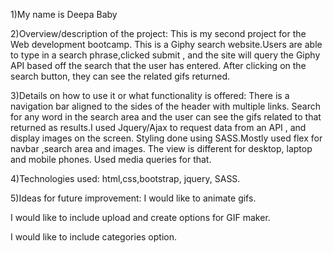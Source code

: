 1)My name is Deepa Baby

2)Overview/description of the project:
This is my second project for the Web development bootcamp. This is a Giphy search website.Users are able to type in a 
search phrase,clicked submit , and the site will query the Giphy API based off the search that the user has entered.
After clicking on the search button, they can see the related gifs returned.

3)Details on how to use it or what functionality is offered:
There is a navigation bar aligned to the sides of the header with multiple links. 
Search for any word in the search area and the user can see the gifs related to that returned as results.I used Jquery/Ajax to request data from an API , and display images on the screen.
Styling done using SASS.Mostly used flex for navbar ,search area and images.
The view is different for desktop, laptop and mobile phones. Used media queries for that.

4)Technologies used:
html,css,bootstrap, jquery, SASS.

5)Ideas for future improvement:
I would like to animate gifs.

I would like to include upload and create options for GIF maker.

I would like to include categories option.
